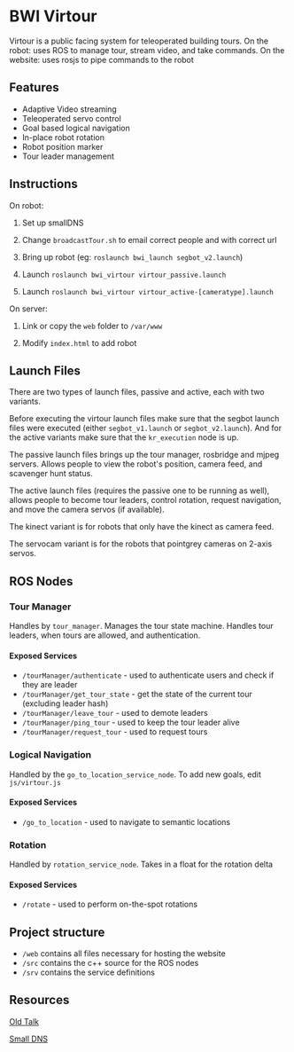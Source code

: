 BWI Virtour
===========

Virtour is a public facing system for teleoperated building tours.
On the robot: uses ROS to manage tour, stream video, and take commands.
On the website: uses rosjs to pipe commands to the robot

## Features

* Adaptive Video streaming
* Teleoperated servo control
* Goal based logical navigation
* In-place robot rotation
* Robot position marker
* Tour leader management

## Instructions

On robot:

1. Set up smallDNS

2. Change `broadcastTour.sh` to email correct people and with correct url

2. Bring up robot (eg: `roslaunch bwi_launch segbot_v2.launch`)

3. Launch `roslaunch bwi_virtour virtour_passive.launch`

4. Launch `roslaunch bwi_virtour virtour_active-[cameratype].launch`


On server:

1. Link or copy the `web` folder to `/var/www`

2. Modify `index.html` to add robot

## Launch Files

There are two types of launch files, passive and active, each with two variants.

Before executing the virtour launch files make sure that the segbot launch files
were executed (either `segbot_v1.launch` or `segbot_v2.launch`). And for the
active variants make sure that the `kr_execution` node is up.

The passive launch files brings up the tour manager, rosbridge and mjpeg
servers. Allows people to view the robot's position, camera feed, and scavenger
hunt status.

The active launch files (requires the passive one to be running as well),
allows people to become tour leaders, control rotation, request navigation,
and move the camera servos (if available).

The kinect variant is for robots that only have the kinect as camera feed.

The servocam variant is for the robots that pointgrey cameras on 2-axis servos.


## ROS Nodes

### Tour Manager

Handles by `tour_manager`. Manages the tour state machine. Handles tour leaders, when
tours are allowed, and authentication.

#### Exposed Services

* `/tourManager/authenticate` - used to authenticate users and check if they are leader
* `/tourManager/get_tour_state` - get the state of the current tour (excluding leader hash)
* `/tourManager/leave_tour` - used to demote leaders
* `/tourManager/ping_tour` - used to keep the tour leader alive
* `/tourManager/request_tour` - used to request tours

### Logical Navigation

Handled by the `go_to_location_service_node`.
To add new goals, edit `js/virtour.js`

#### Exposed Services

* `/go_to_location` - used to navigate to semantic locations

### Rotation

Handled by `rotation_service_node`. Takes in a float for the rotation delta

#### Exposed Services

* `/rotate` - used to perform on-the-spot rotations

## Project structure

* `/web` contains all files necessary for hosting the website
* `/src` contains the c++ source for the ROS nodes
* `/srv` contains the service definitions


## Resources

[Old Talk](https://docs.google.com/presentation/d/1cNeUuevuT522KYIJN_F945JEqcbchYooTK5Sci0EaNs/edit?usp=sharing)

[Small DNS](https://github.com/pato/smallDNS)
